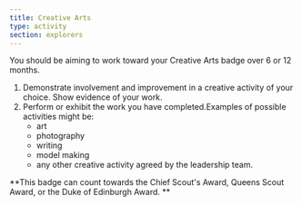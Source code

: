 ```yaml
---
title: Creative Arts
type: activity
section: explorers
---
```


You should be aiming to work toward your Creative Arts badge over 6 or 12 months.

1. Demonstrate involvement and improvement in a creative activity of your choice. Show evidence of your work.
1. Perform or exhibit the work you have completed.Examples of possible activities might be:
	* art
	* photography
	* writing
	* model making
	* any other creative activity agreed by the leadership team.

**This badge can count towards the Chief Scout's Award, Queens Scout Award, or the Duke of Edinburgh Award. **